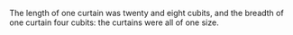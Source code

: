 The length of one curtain was twenty and eight cubits, and the breadth of one curtain four cubits: the curtains were all of one size.
